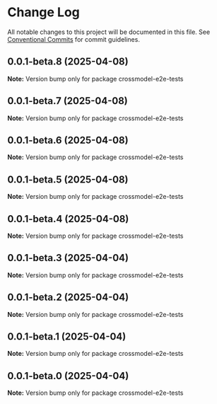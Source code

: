 # Change Log

All notable changes to this project will be documented in this file.
See [Conventional Commits](https://conventionalcommits.org) for commit guidelines.

## 0.0.1-beta.8 (2025-04-08)

**Note:** Version bump only for package crossmodel-e2e-tests

## 0.0.1-beta.7 (2025-04-08)

**Note:** Version bump only for package crossmodel-e2e-tests

## 0.0.1-beta.6 (2025-04-08)

**Note:** Version bump only for package crossmodel-e2e-tests

## 0.0.1-beta.5 (2025-04-08)

**Note:** Version bump only for package crossmodel-e2e-tests

## 0.0.1-beta.4 (2025-04-08)

**Note:** Version bump only for package crossmodel-e2e-tests

## 0.0.1-beta.3 (2025-04-04)

**Note:** Version bump only for package crossmodel-e2e-tests

## 0.0.1-beta.2 (2025-04-04)

**Note:** Version bump only for package crossmodel-e2e-tests

## 0.0.1-beta.1 (2025-04-04)

**Note:** Version bump only for package crossmodel-e2e-tests

## 0.0.1-beta.0 (2025-04-04)

**Note:** Version bump only for package crossmodel-e2e-tests
